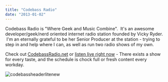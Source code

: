 ```yaml
---
title: "Codebass Radio"
date: "2013-01-02"
---
```


Codebass Radio is "Where Geek and Music Combine".  It's an awesome developer/geek/nerd oriented internet radio station founded by Vicky Ryder.  I'm an eternally grateful to be her Senior Producer at the station - trying to step in and help where I can, as well as run two radio shows of my own.

Check out [CodebassRadio.net](http://CodebassRadio.net) or [listen live right now](http://cbrtune.in/) - There exists a show for every taste, and the schedule is chock full or fresh content every workday.

![codebassheaderlitenew](https://d2ypg8o05lff0b.cloudfront.net/wp-content/uploads/2013/01/codebassheaderlitenew.png)
